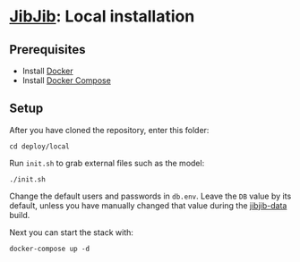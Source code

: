 # [JibJib](https://github.com/gojibjib): Local installation

## Prerequisites

- Install [Docker](https://docs.docker.com/install/)
- Install [Docker Compose](https://docs.docker.com/install/)

## Setup 

After you have cloned the repository, enter this folder:

```
cd deploy/local
```

Run `init.sh` to grab external files such as the model:

```
./init.sh
```

Change the default users and passwords in `db.env`. Leave the `DB` value by its default, unless you have manually changed that value during the [jibjib-data](https://github.com/jibjib-data) build.

Next you can start the stack with:

```
docker-compose up -d
```